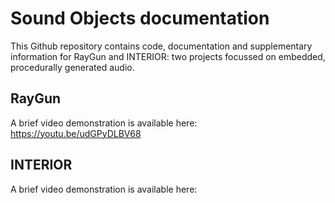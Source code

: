 # Sound Objects documentation

This Github repository contains code, documentation and supplementary information for RayGun and INTERIOR: two projects focussed on embedded, procedurally generated audio.

## RayGun

A brief video demonstration is available here: https://youtu.be/udGPyDLBV68

## INTERIOR

A brief video demonstration is available here:
